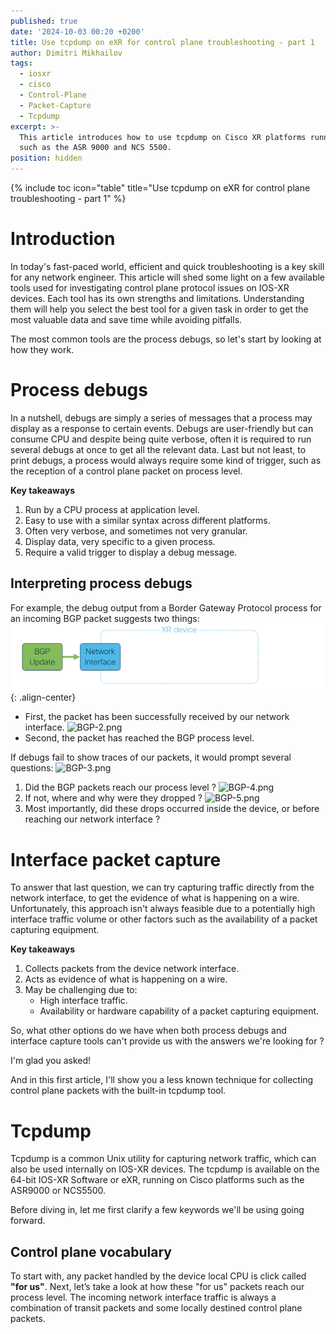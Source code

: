 ```yaml
---
published: true
date: '2024-10-03 00:20 +0200'
title: Use tcpdump on eXR for control plane troubleshooting - part 1
author: Dimitri Mikhailov
tags:
  - iosxr
  - cisco
  - Control-Plane
  - Packet-Capture
  - Tcpdump
excerpt: >-
  This article introduces how to use tcpdump on Cisco XR platforms running eXR,
  such as the ASR 9000 and NCS 5500.
position: hidden
---
```

{% include toc icon="table" title="Use tcpdump on eXR for control plane troubleshooting - part 1" %}
# Introduction
In today's fast-paced world, efficient and quick troubleshooting is a key skill for any network engineer. This article will shed some light on a few available tools used for investigating control plane protocol issues on IOS-XR devices. Each tool has its own strengths and limitations. Understanding them will help you select the best tool for a given task in order to get the most valuable data and save time while avoiding pitfalls.  

The most common tools are the process debugs, so let's start by looking at how they work.

# Process debugs
In a nutshell, debugs are simply a series of messages that a process may display as a response to certain events. Debugs are user-friendly but can consume CPU and despite being quite verbose, often it is required to run several debugs at once to get all the relevant data. Last but not least, to print debugs, a process would always require some kind of trigger, such as the reception of a control plane packet on process level.
<div class="notice--info">
  <b>Key takeaways</b>
  <ol>
    <li>Run by a CPU process at application level.</li>
    <li>Easy to use with a similar syntax across different platforms.</li>
    <li>Often very verbose, and sometimes not very granular.</li>
    <li>Display data, very specific to a given process.</li>
    <li>Require a valid trigger to display a debug message.</li>
  </ol>
</div>

## Interpreting process debugs
For example, the debug output from a Border Gateway Protocol process for an incoming BGP packet suggests two things: 
![BGP-1.png](/images/eXR-tcpdump/BGP-1.png){: .align-center}
- First, the packet has been successfully received by our network interface.
![BGP-2.png]({{site.baseurl}}/images/eXR-tcpdump/BGP-2.png)  
- Second, the packet has reached the BGP process level.  

If debugs fail to show traces of our packets, it would prompt several questions: 
![BGP-3.png]({{site.baseurl}}/images/eXR-tcpdump/BGP-3.png)  
1. Did the BGP packets reach our process level ?
![BGP-4.png]({{site.baseurl}}/images/eXR-tcpdump/BGP-4.png)  
2. If not, where and why were they dropped ?
![BGP-5.png]({{site.baseurl}}/images/eXR-tcpdump/BGP-5.png)  
3. Most importantly, did these drops occurred inside the device, or before reaching our network interface ?  

# Interface packet capture
To answer that last question, we can try capturing traffic directly from the network interface, to get the evidence of what is happening on a wire. Unfortunately, this approach isn't always feasible due to a potentially high interface traffic volume or other factors such as the availability of a packet capturing equipment.

<div class="notice--info">
  <b>Key takeaways</b>
  <ol>
    <li>Collects packets from the device network interface.</li>
    <li>Acts as evidence of what is happening on a wire.</li>
    <li>May be challenging due to:
    <ul>
      <li>High interface traffic.</li>
      <li>Availability or hardware capability of a packet capturing equipment.</li>
    </ul>
  </ol>
</div>


So, what other options do we have when both process debugs and interface capture tools can't provide us with the answers we're looking for ?

I'm glad you asked!

And in this first article, I'll show you a less known technique for collecting control plane packets with the built-in tcpdump tool. 

# Tcpdump
Tcpdump is a common Unix utility for capturing network traffic, which can also be used internally on IOS-XR devices. The tcpdump is available on the 64-bit IOS-XR Software or eXR, running on Cisco platforms such as the ASR9000 or NCS5500.  

Before diving in, let me first clarify a few keywords we'll be using going forward.

## Control plane vocabulary

To start with, any packet handled by the device local CPU is click called **"for us"**. Next, let’s take a look at how these "for us" packets reach our process level. The incoming network interface traffic is always a combination of transit packets and some locally destined control plane packets.